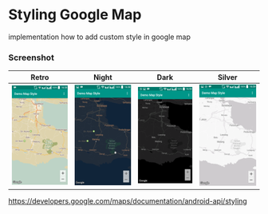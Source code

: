 # Styling Google Map #
implementation how to add custom style in google map
### Screenshot ###

| Retro  | Night  | Dark | Silver |
| ------------- | ------------- | ------------- | ------------- |
| ![screenshoot1](https://raw.githubusercontent.com/yoesuv/Android-Map-Style/master/ss1.png)  | ![screenshoot2](https://raw.githubusercontent.com/yoesuv/Android-Map-Style/master/ss2.png)  | ![screenshoot3](https://raw.githubusercontent.com/yoesuv/Android-Map-Style/master/ss3.png) | ![screenshoot4](https://raw.githubusercontent.com/yoesuv/Android-Map-Style/master/ss4.png) |

https://developers.google.com/maps/documentation/android-api/styling
